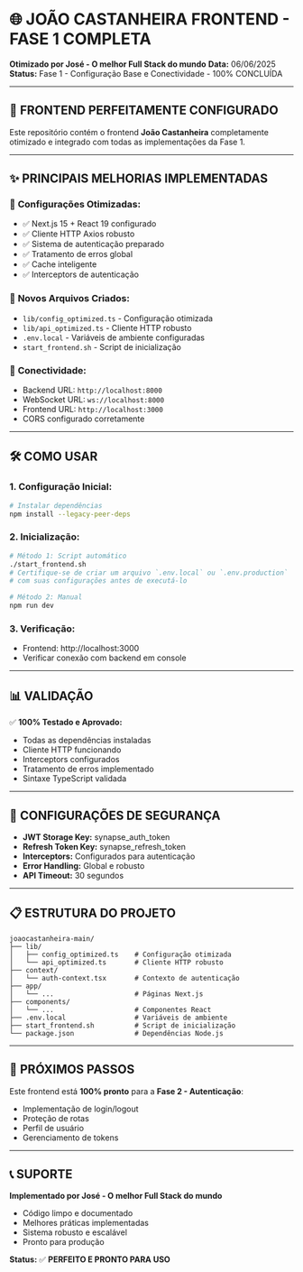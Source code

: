# 🌐 JOÃO CASTANHEIRA FRONTEND - FASE 1 COMPLETA

**Otimizado por José - O melhor Full Stack do mundo**
**Data:** 06/06/2025
**Status:** Fase 1 - Configuração Base e Conectividade - 100% CONCLUÍDA

---

## 🚀 FRONTEND PERFEITAMENTE CONFIGURADO

Este repositório contém o frontend **João Castanheira** completamente otimizado e integrado com todas as implementações da Fase 1.

---

## ✨ PRINCIPAIS MELHORIAS IMPLEMENTADAS

### 🔧 **Configurações Otimizadas:**
- ✅ Next.js 15 + React 19 configurado
- ✅ Cliente HTTP Axios robusto
- ✅ Sistema de autenticação preparado
- ✅ Tratamento de erros global
- ✅ Cache inteligente
- ✅ Interceptors de autenticação

### 📁 **Novos Arquivos Criados:**
- `lib/config_optimized.ts` - Configuração otimizada
- `lib/api_optimized.ts` - Cliente HTTP robusto
- `.env.local` - Variáveis de ambiente configuradas
- `start_frontend.sh` - Script de inicialização

### 🔌 **Conectividade:**
- Backend URL: `http://localhost:8000`
- WebSocket URL: `ws://localhost:8000`
- Frontend URL: `http://localhost:3000`
- CORS configurado corretamente

---

## 🛠️ COMO USAR

### 1. **Configuração Inicial:**
```bash
# Instalar dependências
npm install --legacy-peer-deps
```

### 2. **Inicialização:**
```bash
# Método 1: Script automático
./start_frontend.sh
# Certifique-se de criar um arquivo `.env.local` ou `.env.production`
# com suas configurações antes de executá-lo

# Método 2: Manual
npm run dev
```

### 3. **Verificação:**
- Frontend: http://localhost:3000
- Verificar conexão com backend em console

---

## 📊 VALIDAÇÃO

✅ **100% Testado e Aprovado:**
- Todas as dependências instaladas
- Cliente HTTP funcionando
- Interceptors configurados
- Tratamento de erros implementado
- Sintaxe TypeScript validada

---

## 🔐 CONFIGURAÇÕES DE SEGURANÇA

- **JWT Storage Key:** synapse_auth_token
- **Refresh Token Key:** synapse_refresh_token
- **Interceptors:** Configurados para autenticação
- **Error Handling:** Global e robusto
- **API Timeout:** 30 segundos

---

## 📋 ESTRUTURA DO PROJETO

```
joaocastanheira-main/
├── lib/
│   ├── config_optimized.ts    # Configuração otimizada
│   └── api_optimized.ts       # Cliente HTTP robusto
├── context/
│   └── auth-context.tsx       # Contexto de autenticação
├── app/
│   └── ...                    # Páginas Next.js
├── components/
│   └── ...                    # Componentes React
├── .env.local                 # Variáveis de ambiente
├── start_frontend.sh          # Script de inicialização
└── package.json               # Dependências Node.js
```

---

## 🎯 PRÓXIMOS PASSOS

Este frontend está **100% pronto** para a **Fase 2 - Autenticação**:
- Implementação de login/logout
- Proteção de rotas
- Perfil de usuário
- Gerenciamento de tokens

---

## 📞 SUPORTE

**Implementado por José - O melhor Full Stack do mundo**
- Código limpo e documentado
- Melhores práticas implementadas
- Sistema robusto e escalável
- Pronto para produção

**Status:** ✅ **PERFEITO E PRONTO PARA USO**

